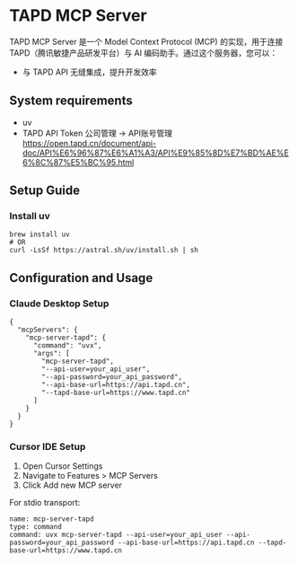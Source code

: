 # TAPD MCP Server

TAPD MCP Server 是一个 Model Context Protocol (MCP) 的实现，用于连接 TAPD（腾讯敏捷产品研发平台）与 AI 编码助手。通过这个服务器，您可以：

* 与 TAPD API 无缝集成，提升开发效率

## System requirements

* uv
* TAPD API Token 公司管理 -> API账号管理 https://open.tapd.cn/document/api-doc/API%E6%96%87%E6%A1%A3/API%E9%85%8D%E7%BD%AE%E6%8C%87%E5%BC%95.html

## Setup Guide
### Install uv
```
brew install uv
# OR
curl -LsSf https://astral.sh/uv/install.sh | sh
```

## Configuration and Usage
### Claude Desktop Setup
```
{
  "mcpServers": {
    "mcp-server-tapd": {
      "command": "uvx",
      "args": [
        "mcp-server-tapd",
        "--api-user=your_api_user",
        "--api-password=your_api_password",
        "--api-base-url=https://api.tapd.cn",
        "--tapd-base-url=https://www.tapd.cn"
      ]
    }
  }
}
```

### Cursor IDE Setup
1. Open Cursor Settings
2. Navigate to Features > MCP Servers
3. Click Add new MCP server

For stdio transport:
```
name: mcp-server-tapd
type: command
command: uvx mcp-server-tapd --api-user=your_api_user --api-password=your_api_password --api-base-url=https://api.tapd.cn --tapd-base-url=https://www.tapd.cn
```




